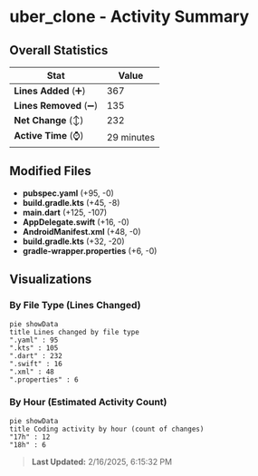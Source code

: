 # uber_clone - Activity Summary 

## Overall Statistics

| Stat                   | Value                                                             |
| ---------------------- | ----------------------------------------------------------------- |
| **Lines Added** (➕)   | 367                                          |
| **Lines Removed** (➖) | 135                                        |
| **Net Change** (↕)    | 232                |
| **Active Time** (⌚)   | 29 minutes |


## Modified Files
- **pubspec.yaml** (+95, -0)
- **build.gradle.kts** (+45, -8)
- **main.dart** (+125, -107)
- **AppDelegate.swift** (+16, -0)
- **AndroidManifest.xml** (+48, -0)
- **build.gradle.kts** (+32, -20)
- **gradle-wrapper.properties** (+6, -0)

## Visualizations

### By File Type (Lines Changed)

```mermaid
pie showData
title Lines changed by file type
".yaml" : 95
".kts" : 105
".dart" : 232
".swift" : 16
".xml" : 48
".properties" : 6
```

### By Hour (Estimated Activity Count)

```mermaid
pie showData
title Coding activity by hour (count of changes)
"17h" : 12
"18h" : 6
```


> **Last Updated:** 2/16/2025, 6:15:32 PM